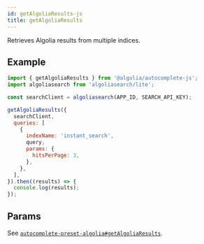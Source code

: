```yaml
---
id: getAlgoliaResults-js
title: getAlgoliaResults
---
```


Retrieves Algolia results from multiple indices.

## Example

```js
import { getAlgoliaResults } from '@algolia/autocomplete-js';
import algoliasearch from 'algoliasearch/lite';

const searchClient = algoliasearch(APP_ID, SEARCH_API_KEY);

getAlgoliaResults({
  searchClient,
  queries: [
    {
      indexName: 'instant_search',
      query,
      params: {
        hitsPerPage: 3,
      },
    },
  ],
}).then((results) => {
  console.log(results);
});
```

## Params

See [`autocomplete-preset-algolia#getAlgoliaResults`](getAlgoliaResults#params).
